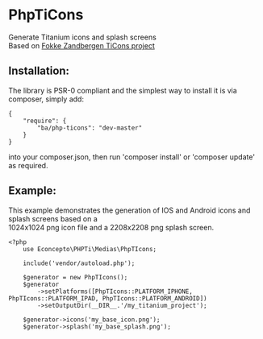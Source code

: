 PhpTiCons
===============
Generate Titanium icons and splash screens  
Based on [Fokke Zandbergen TiCons project](https://github.com/FokkeZB/TiCons)  

Installation:
-------------
The library is PSR-0 compliant and the simplest way to install it is via composer, simply add:

    {
        "require": {
            "ba/php-ticons": "dev-master"
        }
    }

into your composer.json, then run 'composer install' or 'composer update' as required.

Example:
--------
This example demonstrates the generation of IOS and Android icons and splash screens based on a  
1024x1024 png icon file and a 2208x2208 png splash screen.

    <?php
        use Econcepto\PHPTi\Medias\PhpTIcons;

        include('vendor/autoload.php');

        $generator = new PhpTIcons();
        $generator
            ->setPlatforms([PhpTIcons::PLATFORM_IPHONE, PhpTIcons::PLATFORM_IPAD, PhpTIcons::PLATFORM_ANDROID])
            ->setOutputDir(__DIR__.'/my_titanium_project');
            
        $generator->icons('my_base_icon.png');
        $generator->splash('my_base_splash.png');